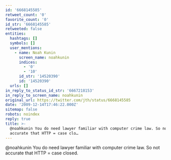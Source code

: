 ```yaml
---
id: '6668145585'
retweet_count: '0'
favorite_count: '0'
id_str: '6668145585'
retweeted: false
entities:
  hashtags: []
  symbols: []
  user_mentions:
    - name: Noah Kunin
      screen_name: noahkunin
      indices:
        - '0'
        - '10'
      id_str: '14520390'
      id: '14520390'
  urls: []
in_reply_to_status_id_str: '6667218153'
in_reply_to_screen_name: noahkunin
original_url: https://twitter.com/jth/status/6668145585
date: '2009-12-14T17:46:22.000Z'
sitemap: false
robots: noindex
reply: true
title: >-
  @noahkunin You do need lawyer familiar with computer crime law. So not
  accurate that HTTP = case clo…
---
```


@noahkunin You do need lawyer familiar with computer crime law. So not accurate that HTTP = case closed.